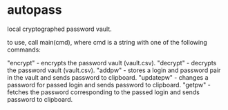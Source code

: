 # autopass
local cryptographed password vault. 

to use, call main(cmd), where cmd is a string with one of the following commands:

"encrypt" - encrypts the password vault (vault.csv).
"decrypt" - decrypts the password vault (vault.csv).
"addpw" - stores a login and password pair in the vault and sends password to clipboard.
"updatepw" - changes a password for passed login and sends password to clipboard.
"getpw" - fetches the password corresponding to the passed login and sends password to clipboard.
